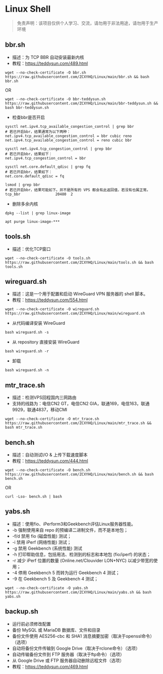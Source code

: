 # Linux Shell

> 免责声明：该项目仅供个人学习、交流，请勿用于非法用途，请勿用于生产环境  

## bbr.sh
- 描述：为 TCP BBR 自动安装最新内核
- 教程：https://teddysun.com/489.html

```
wget --no-check-certificate -O bbr.sh https://raw.githubusercontent.com/ZCXYHQ/Linux/main/bbr.sh && bash bbr.sh
```

OR

```
wget --no-check-certificate -O bbr-teddysun.sh https://raw.githubusercontent.com/ZCXYHQ/Linux/main/bbr-teddysun.sh && bash bbr-teddysun.sh
```

- 检查bbr是否开启

```
sysctl net.ipv4.tcp_available_congestion_control | grep bbr
# 若已开启bbr，结果通常为以下两种：
net.ipv4.tcp_available_congestion_control = bbr cubic reno
net.ipv4.tcp_available_congestion_control = reno cubic bbr
```

```
sysctl net.ipv4.tcp_congestion_control | grep bbr
# 若已开启bbr，结果如下：
net.ipv4.tcp_congestion_control = bbr
```

```
sysctl net.core.default_qdisc | grep fq
# 若已开启bbr，结果如下：
net.core.default_qdisc = fq
```

```
lsmod | grep bbr
# 若已开启bbr，结果可能如下。并不是所有的 VPS 都会有此返回值，若没有也属正常。
tcp_bbr                20480  2
```

- 删除多余内核

```
dpkg --list | grep linux-image
```

```
apt purge linux-image-***
```

## tools.sh
- 描述：优化TCP窗口

```
wget --no-check-certificate -O tools.sh https://raw.githubusercontent.com/ZCXYHQ/Linux/main/tools.sh && bash tools.sh
```

## wireguard.sh
- 描述：这是一个用于配置和启动 WireGuard VPN 服务器的 shell 脚本。
- 教程：https://teddysun.com/554.html

```
wget --no-check-certificate -O wireguard.sh https://raw.githubusercontent.com/ZCXYHQ/Linux/main/wireguard.sh
```

- 从代码编译安装 WireGuard

```
bash wireguard.sh -s
```

- 从 repository 直接安装 WireGuard

```
bash wireguard.sh -r
```

- 卸载

```
bash wireguard.sh -n
```

## mtr_trace.sh

- 描述：检测VPS回程国内三网路由
- 支持的线路为：电信CN2 GT，电信CN2 GIA，联通169，电信163，联通9929，联通4837，移动CMI

```
wget --no-check-certificate -O mtr_trace.sh https://raw.githubusercontent.com/ZCXYHQ/Linux/main/mtr_trace.sh && bash mtr_trace.sh
```

## bench.sh
- 描述：自动测试I/O & 上传下载速度脚本
- 教程：https://teddysun.com/444.html

```
wget --no-check-certificate -O bench.sh https://raw.githubusercontent.com/ZCXYHQ/Linux/main/bench.sh && bash bench.sh
```

OR

```
curl -Lso- bench.sh | bash
```

## yabs.sh

- 描述：使用fio、iPerform3和Geekbench评估Linux服务器性能。
- -b 强制使用来自 repo 的预编译二进制文件，而不是本地包；
- -f/d 禁用 fio (磁盘性能) 测试；
- -i 禁用 iPerf (网络性能) 测试；
- -g 禁用 Geekbench (系统性能) 测试
- -h 打印帮助信息，包括用法、检测到的标志和本地包 (fio/iperf) 的状态；
- -r 减少 iPerf 位置的数量 (Online.net/Clouvider LON+NYC) 以减少带宽的使用；
- -4 停用 Geekbench 5 而转为运行 Geekbench 4 测试；
- -9 在 Geekbench 5 及 Geekbench 4 测试；

```
wget --no-check-certificate -O yabs.sh https://raw.githubusercontent.com/ZCXYHQ/Linux/main/yabs.sh && bash yabs.sh
```

## backup.sh
- 运行前必须修改配置
- 备份 MySQL 或 MariaDB 数据库、文件和目录
- 备份文件使用 AES256-cbc 和 SHA1 消息摘要加密（取决于openssl命令）（选项）
- 自动将备份文件传输到 Google Drive（取决于rclone命令）（选项）
- 自动传输备份文件到 FTP 服务器（取决于ftp命令）（选项）
- 从 Google Drive 或 FTP 服务器自动删除远程文件（选项）
- 教程：https://teddysun.com/469.html
